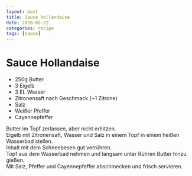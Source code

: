 ```yaml
---
layout: post
title: Sauce Hollandaise
date: 2020-02-22
categories: recipe
tags: [sauce]
---
```

# Sauce Hollandaise

- 250g Butter
- 3 Eigelb
- 3 EL Wasser
- Zitronensaft nach Geschmack (~1 Zitrone)
- Salz
- Weißer Pfeffer
- Cayennepfeffer

Butter im Topf zerlassen, aber nicht erhitzen.  
Eigelb mit Zitronensaft, Wasser und Salz in einem Topf in einem heißen Wasserbad stellen.  
Inhalt mit dem Schneebesen gut verrühren.  
Topf aus dem Wasserbad nehmen und langsam unter Rühren Butter hinzu gießen.  
Mit Salz, Pfeffer und Cayennepfeffer abschmecken und frisch servieren.  

